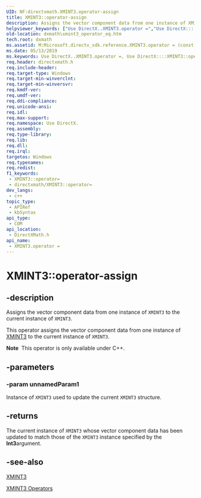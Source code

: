 ```yaml
---
UID: NF:directxmath.XMINT3.operator-assign
title: XMINT3::operator-assign
description: Assigns the vector component data from one instance of XMINT3 to the current instance of XMINT3.
helpviewer_keywords: ["Use DirectX..XMINT3.operator =","Use DirectX::::XMINT3::operator =","XMINT3 structure [DirectX Math Support APIs]","operator = method","XMINT3.operator =","XMINT3.operator-assign","XMINT3.operator=","XMINT3::operator-assign","XMINT3::operator=","dxmath.xmint3_operator_eq","operator = method [DirectX Math Support APIs]","operator = method [DirectX Math Support APIs]","XMINT3 structure","operator="]
old-location: dxmath\xmint3_operator_eq.htm
tech.root: dxmath
ms.assetid: M:Microsoft.directx_sdk.reference.XMINT3.operator = (const XMINT3)
ms.date: 05/13/2019
ms.keywords: Use DirectX..XMINT3.operator =, Use DirectX::::XMINT3::operator =, XMINT3 structure [DirectX Math Support APIs],operator = method, XMINT3.operator =, XMINT3.operator-assign, XMINT3.operator=, XMINT3::operator-assign, XMINT3::operator=, dxmath.xmint3_operator_eq, operator = method [DirectX Math Support APIs], operator = method [DirectX Math Support APIs],XMINT3 structure, operator=
req.header: directxmath.h
req.include-header: 
req.target-type: Windows
req.target-min-winverclnt: 
req.target-min-winversvr: 
req.kmdf-ver: 
req.umdf-ver: 
req.ddi-compliance: 
req.unicode-ansi: 
req.idl: 
req.max-support: 
req.namespace: Use DirectX.
req.assembly: 
req.type-library: 
req.lib: 
req.dll: 
req.irql: 
targetos: Windows
req.typenames: 
req.redist: 
f1_keywords:
 - XMINT3::operator=
 - directxmath/XMINT3::operator=
dev_langs:
 - c++
topic_type:
 - APIRef
 - kbSyntax
api_type:
 - COM
api_location:
 - DirectXMath.h
api_name:
 - XMINT3.operator =
---
```


# XMINT3::operator-assign


## -description

Assigns the vector component data from one instance of <code>XMINT3</code> to the current instance of <code>XMINT3</code>.

This operator assigns the vector component data from one instance of <a href="/windows/win32/api/directxmath/ns-directxmath-xmint3">XMINT3</a> to the current instance of <code>XMINT3</code>.

<div class="alert"><b>Note</b>  This operator is only available under C++.</div>

## -parameters

### -param unnamedParam1

Instance of <code>XMINT3</code> used to update the current <code>XMINT3</code> structure.

## -returns

The current instance of <code>XMINT3</code> whose vector component data has been updated to match those of the <code>XMINT3</code> instance specified by the <b>Int3</b>argument.

## -see-also

<a href="/windows/win32/api/directxmath/ns-directxmath-xmint3">XMINT3</a>

<a href="https://msdn.microsoft.com/4c78cb57-52e7-4a06-91d9-2fb3f73a0f0e">XMINT3 Operators</a>

